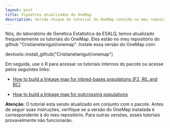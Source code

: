 ```yaml
---
layout: post
title: Vignettes atualizadas do OneMap
description: Versão chique do tutorial do OneMap contida no meu repositório do github
---
```


Nós, do laboratório de Genética Estatística da ESALQ, temos atualizado frequentemente os tutoriais do OneMap. Eles estão no meu repositório do github "Cristianetaniguti/onemap". Instale essa versão do OneMap com:

devtools::install_github("Cristianetaniguti/onemap")

Em seguida, use o R para acessar os tutoriais internos do pacote ou acesse pelos seguintes links:

* [How to build a linkage map for inbred-bases populations (F2, RIL and BC)](http://cristianetaniguti.github.io/onemap/vignettes_highres/Inbred_Based_Populations.html)

* [How to build a linkage map for outcrossing populations](http://cristianetaniguti.github.io/onemap/vignettes_highres/Outcrossing_Populations.html)

**Atenção**: O tutorial esta sendo atualizado em conjunto com o pacote. Antes de seguir suas instruções, verifique se a versão do OneMap instalada é correspondente à do meu repositório. Para outras versões, esses tutoriais provavelmente não funcionarão.
